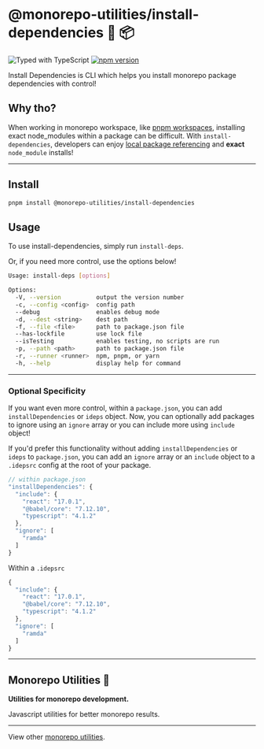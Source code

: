 # @monorepo-utilities/install-dependencies 🧱 📦

![Typed with TypeScript](https://flat.badgen.net/badge/icon/Typed?icon=typescript&label&labelColor=blue&color=555555)
[![npm version](https://badge.fury.io/js/%40monorepo-utilities%2Finstall-dependencies.svg)](https://www.npmjs.com/package/@monorepo-utilities/install-dependencies)

Install Dependencies is CLI which helps you install monorepo package dependencies with control!

## Why tho?

When working in monorepo workspace, like [pnpm workspaces](https://pnpm.io/workspaces), installing exact node_modules within a package can be difficult. With `install-dependencies`, developers can enjoy [local package referencing](https://pnpm.io/workspaces#workspace-protocol-workspace) and **exact** `node_module` installs!

---

## Install

```sh
pnpm install @monorepo-utilities/install-dependencies
```

## Usage

To use install-dependencies, simply run `install-deps`.

Or, if you need more control, use the options below!

```sh
Usage: install-deps [options]

Options:
  -V, --version          output the version number
  -c, --config <config>  config path
  --debug                enables debug mode
  -d, --dest <string>    dest path
  -f, --file <file>      path to package.json file
  --has-lockfile         use lock file
  --isTesting            enables testing, no scripts are run
  -p, --path <path>      path to package.json file
  -r, --runner <runner>  npm, pnpm, or yarn
  -h, --help             display help for command
```

---

### Optional Specificity

If you want even more control, within a `package.json`, you can add `installDependencies` or `ideps` object.
Now, you can optionally add packages to ignore using an `ignore` array or you can include more using `include` object!

If you'd prefer this functionality without adding `installDependencies` or `ideps` to `package.json`, you can add an `ignore` array or an `include` object to a `.idepsrc` config at the root of your package.

```ts
// within package.json
"installDependencies": {
  "include": {
    "react": "17.0.1",
    "@babel/core": "7.12.10",
    "typescript": "4.1.2"
  },
  "ignore": [
    "ramda"
  ]
}
```

Within a `.idepsrc`

```ts
{
  "include": {
    "react": "17.0.1",
    "@babel/core": "7.12.10",
    "typescript": "4.1.2"
  },
  "ignore": [
    "ramda"
  ]
}
```

---

## Monorepo Utilities 🧱

**Utilities for monorepo development.**

Javascript utilities for better monorepo results.

---

View other [monorepo utilities](../../).
